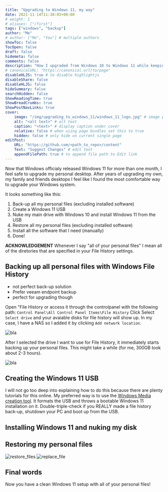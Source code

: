 ```yaml
---
title: "Upgrading to Windows 11, my way"
date: 2021-11-14T11:30:03+00:00
# weight: 1
# aliases: ["/first"]
tags: ["windows", "backup"]
author: "Me"
# author: ["Me", "You"] # multiple authors
showToc: false
TocOpen: false
draft: false
hidemeta: false
comments: false
description: "How I upgraded from Windows 10 to Windows 11 while keeping all my personal files."
# canonicalURL: "https://canonical.url/to/page"
disableHLJS: true # to disable highlightjs
disableShare: false
disableHLJS: false
hideSummary: false
searchHidden: false
ShowReadingTime: true
ShowBreadCrumbs: true
ShowPostNavLinks: true
cover:
    image: "/img/upgrading_to_windows_11/windows_11_logo.jpg" # image path/url
    alt: "<alt text>" # alt text
    caption: "<text>" # display caption under cover
    relative: false # when using page bundles set this to true
    hidden: false # only hide on current single page
editPost:
    URL: "https://github.com/<path_to_repo>/content"
    Text: "Suggest Changes" # edit text
    appendFilePath: true # to append file path to Edit link
---
```

Now that Windows officialy released Windows 11 for more than one month, I feel safe to upgrade my personal desktop. After years of upgrading my own, my family and friends desktops I feel like I found the most comfortable way to upgrade your Windows system.

It looks something like this:
1. Back-up all my personal files (excluding installed software)
2. Create a Windows 11 USB
3. Nuke my main drive with Windows 10 and install Windows 11 from the USB
4. Restore all my personal files (excluding installed software)
5. Install all the software that I need (manually)
6. Done!

**ACKNOWLEDGEMENT** Whenever I say "all of your personal files" I mean all of the diretories that are specified in your File History settings.

## Backing up all personal files with Windows File History
- not perfect back-up solution
- Prefer veeam endpoint backup
- perfect for upgrading though

Open "File History or access it through the controlpanel with the following path: `Control Panel\All Control Panel Items\File History`
Click Select `Select drive` and your avaiable disks for file history will show up. In my case, I have a NAS so I added it by clicking `Add network location`. 

![bla](/img/upgrading_to_windows_11/select_network_drive.png#center)

After I selected the drive I want to use for File History, it immediately starts backing up your personal files. This might take a while (for me, 300GB took about 2-3 hours).

![bla](/img/upgrading_to_windows_11/network_drive_selected.png#center)


## Creating the Windows 11 USB
I will not go too deep into explaining how to do this because there are plenty tutorials for this online. My preferred way is to use the [Windows Media creation tool](https://www.microsoft.com/en-gb/software-download/windows11). It formats the USB and throws a bootable Windows 11 installation on it. Double-triple-check if you REALLY made a file history back-up, shutdown your PC and boot up from the USB.

## Installing Windows 11 and nuking my disk

## Restoring my personal files
![restore_files](/img/upgrading_to_windows_11/restore_files.png#center)
![replace_file](/img/upgrading_to_windows_11/replace_files.png#center)


## Final words
Now you have a clean Windows 11 setup with all of your personal files! 
